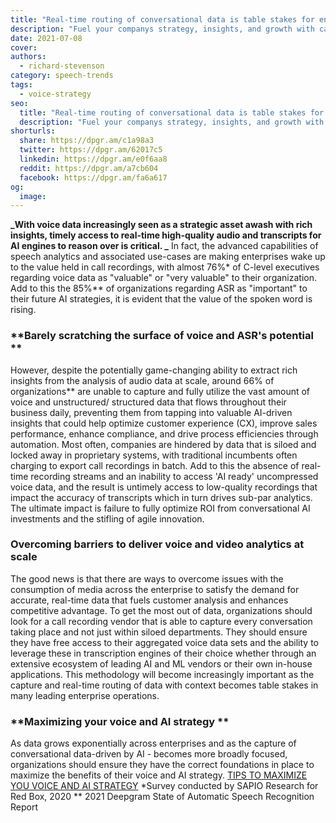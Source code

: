```yaml
---
title: "Real-time routing of conversational data is table stakes for enterprises"
description: "Fuel your companys strategy, insights, and growth with capturing and using the valuable voice data from all your meetings, phone calls, and video conferences."
date: 2021-07-08
cover: 
authors:
  - richard-stevenson
category: speech-trends
tags:
  - voice-strategy
seo:
  title: "Real-time routing of conversational data is table stakes for enterprises"
  description: "Fuel your companys strategy, insights, and growth with capturing and using the valuable voice data from all your meetings, phone calls, and video conferences."
shorturls:
  share: https://dpgr.am/c1a98a3
  twitter: https://dpgr.am/62017c5
  linkedin: https://dpgr.am/e0f6aa8
  reddit: https://dpgr.am/a7cb604
  facebook: https://dpgr.am/fa6a617
og:
  image: 
---
```


**_With voice data increasingly seen as a strategic asset awash with rich insights, timely access to real-time high-quality audio and transcripts for AI engines to reason over is critical. _** In fact, the advanced capabilities of speech analytics and associated use-cases are making enterprises wake up to the value held in call recordings, with almost 76%* of C-level executives regarding voice data as "valuable" or "very valuable" to their organization.  Add to this the 85%** of organizations regarding ASR as "important" to their future AI strategies, it is evident that the value of the spoken word is rising.

### **Barely scratching the surface of voice and ASR's potential **

However, despite the potentially game-changing ability to extract rich insights from the analysis of audio data at scale, around 66% of organizations** are unable to capture and fully utilize the vast amount of voice and unstructured/ structured data that flows throughout their business daily, preventing them from tapping into valuable AI-driven insights that could help optimize customer experience (CX), improve sales performance, enhance compliance, and drive process efficiencies through automation.  Most often, companies are hindered by data that is siloed and locked away in proprietary systems, with traditional incumbents often charging to export call recordings in batch. Add to this the absence of real-time recording streams and an inability to access 'AI ready' uncompressed voice data, and the result is untimely access to low-quality recordings that impact the accuracy of transcripts which in turn drives sub-par analytics. The ultimate impact is failure to fully optimize ROI from conversational AI investments and the stifling of agile innovation.

### **Overcoming barriers to deliver voice and video analytics at scale**

The good news is that there are ways to overcome issues with the consumption of media across the enterprise to satisfy the demand for accurate, real-time data that fuels customer analysis and enhances competitive advantage. To get the most out of data, organizations should look for a call recording vendor that is able to capture every conversation taking place and not just within siloed departments. They should ensure they have free access to their aggregated voice data sets and the ability to leverage these in transcription engines of their choice whether through an extensive ecosystem of leading AI and ML vendors or their own in-house applications. This methodology will become increasingly important as the capture and real-time routing of data with context becomes table stakes in many leading enterprise operations.

### **Maximizing your voice and AI strategy **

As data grows exponentially across enterprises and as the capture of conversational data-driven by AI - becomes more broadly focused, organizations should ensure they have the correct foundations in place to maximize the benefits of their voice and AI strategy.  [TIPS TO MAXIMIZE YOU VOICE AND AI STRATEGY](https://www.redboxvoice.com/campaigns/the-secrets-to-maximizing-your-voice-and-ai-strategy-whitepaper) *Survey conducted by SAPIO Research for Red Box, 2020  ** 2021 Deepgram State of Automatic Speech Recognition Report 

